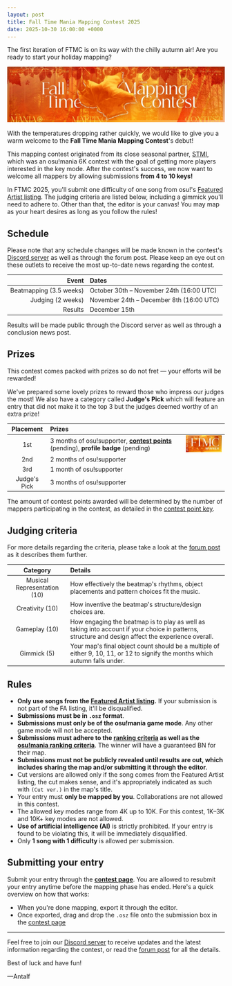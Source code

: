 ```yaml
---
layout: post
title: Fall Time Mania Mapping Contest 2025
date: 2025-10-30 16:00:00 +0000
---
```


The first iteration of FTMC is on its way with the chilly autumn air! Are you ready to start your holiday mapping?

![](/wiki/shared/news/2025-10-30-fall-time-mania-mapping-contest/banner.jpg)

With the temperatures dropping rather quickly, we would like to give you a warm welcome to the **Fall Time Mania Mapping Contest**'s debut!

This mapping contest originated from its close seasonal partner, [STMI](https://osu.ppy.sh/community/forums/topics/2050785?n=1), which was an osu!mania 6K contest with the goal of getting more players interested in the key mode. After the contest's success, we now want to welcome all mappers by allowing submissions **from 4 to 10 keys!**

In FTMC 2025, you'll submit one difficulty of one song from osu!'s [Featured Artist listing](https://osu.ppy.sh/beatmaps/artists/tracks). The judging criteria are listed below, including a gimmick you'll need to adhere to. Other than that, the editor is your canvas! You may map as your heart desires as long as you follow the rules!

## Schedule

Please note that any schedule changes will be made known in the contest's [Discord server](https://discord.com/invite/p8bwdrjExr) as well as through the forum post. Please keep an eye out on these outlets to receive the most up-to-date news regarding the contest.

| Event | Dates |
| --: | :-- |
| Beatmapping (3.5 weeks) | October 30th – November 24th (16:00 UTC) |
| Judging (2 weeks) | November 24th – December 8th (16:00 UTC) |
| Results | December 15th |

Results will be made public through the Discord server as well as through a conclusion news post.

## Prizes

This contest comes packed with prizes so do not fret — your efforts will be rewarded!

We've prepared some lovely prizes to reward those who impress our judges the most! We also have a category called **Judge's Pick** which will feature an entry that did not make it to the top 3 but the judges deemed worthy of an extra prize!

| Placement | Prizes |  |
| :-: | :-- | :-- |
| 1st | 3 months of osu!supporter, **[contest points](/wiki/Contests/Contest_points)** (pending), **profile badge** (pending) | ![Badge](/wiki/shared/news/2025-10-30-fall-time-mania-mapping-contest/badge.jpg) |
| 2nd | 2 months of osu!supporter |  |
| 3rd | 1 month of osu!supporter |  |
| Judge's Pick | 3 months of osu!supporter |  |

The amount of contest points awarded will be determined by the number of mappers participating in the contest, as detailed in the [contest point key](/wiki/Contests/Contest_points#points-key).

## Judging criteria

For more details regarding the criteria, please take a look at the [forum post](https://osu.ppy.sh/community/forums/topics/2145873?n=1) as it describes them further.

| Category | Details |
| :-: | :-- |
| Musical Representation (10) | How effectively the beatmap's rhythms, object placements and pattern choices fit the music. |
| Creativity (10) | How inventive the beatmap's structure/design choices are. |
| Gameplay (10) | How engaging the beatmap is to play as well as taking into account if your choice in patterns, structure and design affect the experience overall. |
| Gimmick (5) | Your map's final object count should be a multiple of either 9, 10, 11, or 12 to signify the months which autumn falls under. |

## Rules

- **Only use songs from the [Featured Artist listing](https://osu.ppy.sh/beatmaps/artists/tracks).** If your submission is not part of the FA listing, it'll be disqualified.
- **Submissions must be in `.osz` format**.
- **Submissions must only be of the osu!mania game mode**. Any other game mode will not be accepted.
- **Submissions must adhere to the [ranking criteria](/wiki/Ranking_Criteria) as well as the [osu!mania ranking criteria](/wiki/Ranking_criteria/osu!mania)**. The winner will have a guaranteed BN for their map.
- **Submissions must not be publicly revealed until results are out, which includes sharing the map and/or submitting it through the editor**.
- Cut versions are allowed only if the song comes from the Featured Artist listing, the cut makes sense, and it's appropriately indicated as such with `(Cut ver.)` in the map's title.
- Your entry must **only be mapped by you**. Collaborations are not allowed in this contest.
- The allowed key modes range from 4K up to 10K. For this contest, 1K–3K and 10K+ key modes are not allowed.
- **Use of artificial intelligence (AI)** is strictly prohibited. If your entry is found to be violating this, it will be immediately disqualified.
- Only **1 song with 1 difficulty** is allowed per submission.

## Submitting your entry

Submit your entry through the **[contest page](https://osu.ppy.sh/community/contests/268)**. You are allowed to resubmit your entry anytime before the mapping phase has ended. Here's a quick overview on how that works:

- When you're done mapping, export it through the editor.
- Once exported, drag and drop the `.osz` file onto the submission box in the [contest page](https://osu.ppy.sh/community/contests/268)

---

Feel free to join our [Discord server](https://discord.com/invite/p8bwdrjExr) to receive updates and the latest information regarding the contest, or read the [forum post](https://osu.ppy.sh/community/forums/topics/2145873?n=1) for all the details.

Best of luck and have fun!

—Antalf

